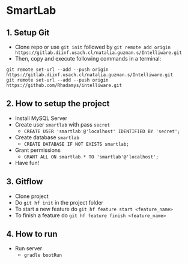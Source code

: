 # SmartLab

## 1. Setup Git
- Clone repo or use `git init` followed by `git remote add origin https://gitlab.diinf.usach.cl/natalia.guzman.s/Intelliware.git`
- Then, copy and execute following commands in a terminal:
```
git remote set-url --add --push origin https://gitlab.diinf.usach.cl/natalia.guzman.s/Intelliware.git
git remote set-url --add --push origin https://github.com/Rhadamys/intelliware.git
```

## 2. How to setup the project
- Install MySQL Server
- Create user `smartlab` with pass `secret`
    - `CREATE USER 'smartlab'@'localhost' IDENTIFIED BY 'secret';`
- Create database `smartlab`
    - `CREATE DATABASE IF NOT EXISTS smartlab;`
- Grant permissions
    - `GRANT ALL ON smartlab.* TO 'smartlab'@'localhost';`
- Have fun!

## 3. Gitflow
- Clone project
- Do `git hf init` in the project folder
- To start a new feature do `git hf feature start <feature_name>`
- To finish a feature do `git hf feature finish <feature_name>`

## 4. How to run
- Run server
    - `gradle bootRun`
